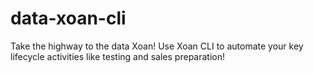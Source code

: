 # data-xoan-cli
Take the highway to the data Xoan! Use Xoan CLI to automate your key lifecycle activities like testing and sales preparation!
